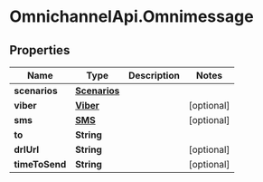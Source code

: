 # OmnichannelApi.Omnimessage

## Properties
Name | Type | Description | Notes
------------ | ------------- | ------------- | -------------
**scenarios** | [**Scenarios**](Scenarios.md) |  | 
**viber** | [**Viber**](Viber.md) |  | [optional] 
**sms** | [**SMS**](SMS.md) |  | [optional] 
**to** | **String** |  | 
**drlUrl** | **String** |  | [optional] 
**timeToSend** | **String** |  | [optional] 


